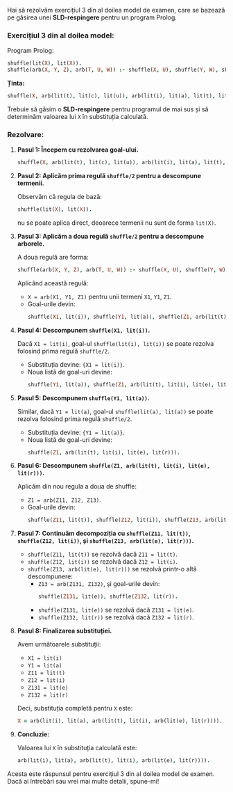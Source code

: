 Hai să rezolvăm exercițiul 3 din al doilea model de examen, care se bazează pe găsirea unei **SLD-respingere** pentru un program Prolog. 

### Exercițiul 3 din al doilea model:

Program Prolog:
```prolog
shuffle(lit(X), lit(X)).
shuffle(arb(X, Y, Z), arb(T, U, W)) :- shuffle(X, U), shuffle(Y, W), shuffle(Z, T).
```

**Ținta:**
```prolog
shuffle(X, arb(lit(t), lit(c), lit(u)), arb(lit(i), lit(a), lit(t), lit(i), lit(e), lit(r))).
```

Trebuie să găsim o **SLD-respingere** pentru programul de mai sus și să determinăm valoarea lui `X` în substituția calculată.

### Rezolvare:

1. **Pasul 1: Începem cu rezolvarea goal-ului.**

   ```prolog
   shuffle(X, arb(lit(t), lit(c), lit(u)), arb(lit(i), lit(a), lit(t), lit(i), lit(e), lit(r))).
   ```

2. **Pasul 2: Aplicăm prima regulă `shuffle/2` pentru a descompune termenii.**

   Observăm că regula de bază:
   ```prolog
   shuffle(lit(X), lit(X)).
   ```
   nu se poate aplica direct, deoarece termenii nu sunt de forma `lit(X)`.

3. **Pasul 3: Aplicăm a doua regulă `shuffle/2` pentru a descompune arborele.**

   A doua regulă are forma:
   ```prolog
   shuffle(arb(X, Y, Z), arb(T, U, W)) :- shuffle(X, U), shuffle(Y, W), shuffle(Z, T).
   ```

   Aplicând această regulă:
   - `X = arb(X1, Y1, Z1)` pentru unii termeni `X1`, `Y1`, `Z1`.
   - Goal-urile devin:
     ```prolog
     shuffle(X1, lit(i)), shuffle(Y1, lit(a)), shuffle(Z1, arb(lit(t), lit(i), lit(e), lit(r))).
     ```

4. **Pasul 4: Descompunem `shuffle(X1, lit(i))`.**

   Dacă `X1 = lit(i)`, goal-ul `shuffle(lit(i), lit(i))` se poate rezolva folosind prima regulă `shuffle/2`. 

   - Substituția devine: `{X1 = lit(i)}`.
   - Noua listă de goal-uri devine:
     ```prolog
     shuffle(Y1, lit(a)), shuffle(Z1, arb(lit(t), lit(i), lit(e), lit(r))).
     ```

5. **Pasul 5: Descompunem `shuffle(Y1, lit(a))`.**

   Similar, dacă `Y1 = lit(a)`, goal-ul `shuffle(lit(a), lit(a))` se poate rezolva folosind prima regulă `shuffle/2`.

   - Substituția devine: `{Y1 = lit(a)}`.
   - Noua listă de goal-uri devine:
     ```prolog
     shuffle(Z1, arb(lit(t), lit(i), lit(e), lit(r))).
     ```

6. **Pasul 6: Descompunem `shuffle(Z1, arb(lit(t), lit(i), lit(e), lit(r)))`.**

   Aplicăm din nou regula a doua de shuffle:
   - `Z1 = arb(Z11, Z12, Z13)`.
   - Goal-urile devin:
     ```prolog
     shuffle(Z11, lit(t)), shuffle(Z12, lit(i)), shuffle(Z13, arb(lit(e), lit(r))).
     ```

7. **Pasul 7: Continuăm decompoziția cu `shuffle(Z11, lit(t))`, `shuffle(Z12, lit(i))`, și `shuffle(Z13, arb(lit(e), lit(r)))`.**

   - `shuffle(Z11, lit(t))` se rezolvă dacă `Z11 = lit(t)`.
   - `shuffle(Z12, lit(i))` se rezolvă dacă `Z12 = lit(i)`.
   - `shuffle(Z13, arb(lit(e), lit(r)))` se rezolvă printr-o altă descompunere:
     - `Z13 = arb(Z131, Z132)`, și goal-urile devin:
       ```prolog
       shuffle(Z131, lit(e)), shuffle(Z132, lit(r)).
       ```
     - `shuffle(Z131, lit(e))` se rezolvă dacă `Z131 = lit(e)`.
     - `shuffle(Z132, lit(r))` se rezolvă dacă `Z132 = lit(r)`.

8. **Pasul 8: Finalizarea substituției.**

   Avem următoarele substituții:
   - `X1 = lit(i)`
   - `Y1 = lit(a)`
   - `Z11 = lit(t)`
   - `Z12 = lit(i)`
   - `Z131 = lit(e)`
   - `Z132 = lit(r)`

   Deci, substituția completă pentru `X` este:

   ```prolog
   X = arb(lit(i), lit(a), arb(lit(t), lit(i), arb(lit(e), lit(r)))).
   ```

9. **Concluzie:**

   Valoarea lui `X` în substituția calculată este:
   ```prolog
   arb(lit(i), lit(a), arb(lit(t), lit(i), arb(lit(e), lit(r)))).
   ```

Acesta este răspunsul pentru exercițiul 3 din al doilea model de examen. Dacă ai întrebări sau vrei mai multe detalii, spune-mi!
